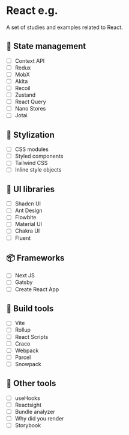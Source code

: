 # React e.g.
A set of studies and examples related to React.

## 🔂 State management
- [ ] Context API
- [ ] Redux
- [ ] MobX
- [ ] Akita
- [ ] Recoil
- [ ] Zustand
- [ ] React Query
- [ ] Nano Stores
- [ ] Jotai

## 💅 Stylization
- [ ] CSS modules
- [ ] Styled components
- [ ] Tailwind CSS
- [ ] Inline style objects

## 🎨 UI libraries
- [ ] Shadcn UI
- [ ] Ant Design
- [ ] Flowbite
- [ ] Material UI
- [ ] Chakra UI
- [ ] Fluent

## 📦 Frameworks
- [ ] Next JS
- [ ] Gatsby
- [ ] Create React App

## 🤖 Build tools
- [ ] Vite
- [ ] Rollup
- [ ] React Scripts
- [ ] Craco
- [ ] Webpack
- [ ] Parcel
- [ ] Snowpack

## 💎 Other tools
- [ ] useHooks
- [ ] Reactsight
- [ ] Bundle analyzer
- [ ] Why did you render
- [ ] Storybook
